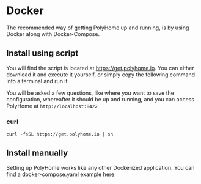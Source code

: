 # Docker

The recommended way of getting PolyHome up and running, is by using Docker along with Docker-Compose.

## Install using script

You will find the script is located at https://get.polyhome.io. You can either download it and execute it yourself, or simply copy the following command into a terminal and run it.

You will be asked a few questions, like where you want to save the configuration, whereafter it should be up and running, and you can access PolyHome at `http://localhost:8422`

### curl

`curl -fsSL https://get.polyhome.io | sh`

## Install manually

Setting up PolyHome works like any other Dockerized application. You can find a docker-compose.yaml example [here](https://hub.docker/r/polyhome/polyhome)
